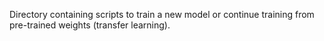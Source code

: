 Directory containing scripts to train a new model or continue training from pre-trained weights (transfer learning). 
